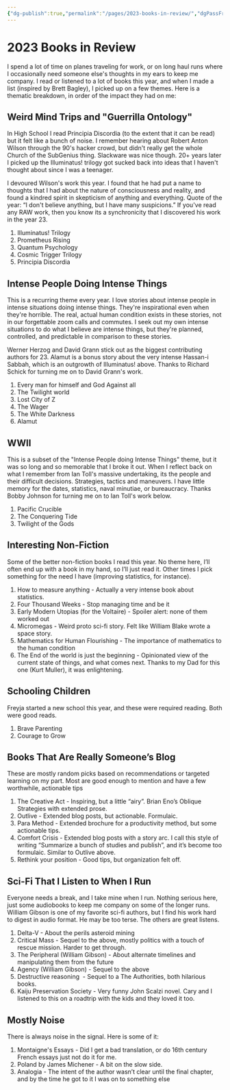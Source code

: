 ```yaml
---
{"dg-publish":true,"permalink":"/pages/2023-books-in-review/","dgPassFrontmatter":true}
---
```


# 2023 Books in Review

I spend a lot of time on planes traveling for work, or on long haul runs where I occasionally need someone else's thoughts in my ears to keep me company. I read or listened to a lot of books this year, and when I made a list (inspired by Brett Bagley), I picked up on a few themes. Here is a thematic breakdown, in order of the impact they had on me:

## Weird Mind Trips and "Guerrilla Ontology"
In High School I read Principia Discordia (to the extent that it can be read) but it felt like a bunch of noise. I remember hearing about Robert Anton Wilson through the 90's hacker crowd, but didn't really get the whole Church of the SubGenius thing. Slackware was nice though. 20+ years later I picked up the Illuminatus! trilogy got sucked back into ideas that I haven't thought about since I was a teenager. 

I devoured Wilson's work this year. I found that he had put a name to thoughts that I had about the nature of consciousness and reality, and found a kindred spirit in skepticism of anything and everything. Quote of the year: “I don't believe anything, but I have many suspicions.” If you've read any RAW work, then you know its a synchronicity that I discovered his work in the year 23.

1. Illuminatus! Trilogy
2. Prometheus Rising
3. Quantum Psychology
4. Cosmic Trigger Trilogy
5. Principia Discordia

## Intense People Doing Intense Things
This is a recurring theme every year. I love stories about intense people in intense situations doing intense things. They're inspirational even when they're horrible. The real, actual human condition exists in these stories, not in our forgettable zoom calls and commutes. I seek out my own intense situations to do what I believe are intense things, but they're planned, controlled, and predictable in comparison to these stories. 

Werner Herzog and David Grann stick out as the biggest contributing authors for 23. Alamut is a bonus story about the very intense Hassan-i Sabbah, which is an outgrowth of Illuminatus! above. Thanks to Richard Schick for turning me on to David Grann's work. 

1. Every man for himself and God Against all
2. The Twilight world
3. Lost City of Z
4. The Wager
5. The White Darkness
6. Alamut

## WWII
This is a subset of the "Intense People doing Intense Things" theme, but it was so long and so memorable that I broke it out. When I reflect back on what I remember from Ian Toll's massive undertaking, its the people and their difficult decisions. Strategies, tactics and maneuvers. I have little memory for the dates, statistics, naval minutiae, or bureaucracy. Thanks Bobby Johnson for turning me on to Ian Toll's work below. 

1. Pacific Crucible
2. The Conquering Tide
3. Twilight of the Gods

## Interesting Non-Fiction
Some of the better non-fiction books I read this year. No theme here, I’ll often end up with a book in my hand, so I’ll just read it. Other times I pick something for the need I have (improving statistics, for instance). 

1. How to measure anything - Actually a very intense book about statistics. 
2. Four Thousand Weeks - Stop managing time and be it
3. Early Modern Utopias (for the Voltaire) - Spoiler alert: none of them worked out
4. Micromegas - Weird proto sci-fi story. Felt like William Blake wrote a space story.
5. Mathematics for Human Flourishing - The importance of mathematics to the human condition
6. The End of the world is just the beginning - Opinionated view of the current state of things, and what comes next. Thanks to my Dad for this one (Kurt Muller), it was enlightening.

## Schooling Children
Freyja started a new school this year, and these were required reading. Both were good reads. 
1. Brave Parenting 
2. Courage to Grow

## Books That Are Really Someone’s Blog
These are mostly random picks based on recommendations or targeted learning on my part. Most are good enough to mention and have a few worthwhile, actionable tips

1. The Creative Act - Inspiring, but a little “airy”. Brian Eno’s Oblique Strategies with extended prose.
2. Outlive - Extended blog posts, but actionable. Formulaic. 
3. Para Method - Extended brochure for a productivity method, but some actionable tips. 
4. Comfort Crisis - Extended blog posts with a story arc. I call this style of writing “Summarize a bunch of studies and publish”, and it’s become too formulaic. Similar to Outlive above. 
5. Rethink your position - Good tips, but organization felt off. 

## Sci-Fi That I Listen to When I Run
Everyone needs a break, and I take mine when I run. Nothing serious here, just some audiobooks to keep me company on some of the longer runs. William Gibson is one of my favorite sci-fi authors, but I find his work hard to digest in audio format. He may be too terse. The others are great listens. 

1. Delta-V - About the perils asteroid mining
2. Critical Mass - Sequel to the above, mostly politics with a touch of rescue mission. Harder to get through.
3. The Peripheral (William Gibson) - About alternate timelines and manipulating them from the future
4. Agency (William Gibson) - Sequel to the above
5. Destructive reasoning  - Sequel to a The Authorities, both hilarious books.
6. Kaiju Preservation Society - Very funny John Scalzi novel. Cary and I listened to this on a roadtrip with the kids and they loved it too. 

## Mostly Noise
There is always noise in the signal. Here is some of it:

1. Montaigne's Essays - Did I get a bad translation, or do 16th century French essays just not do it for me.
2. Poland by James Michener - A bit on the slow side. 
3. Analogia - The intent of the author wasn’t clear until the final chapter, and by the time he got to it I was on to something else